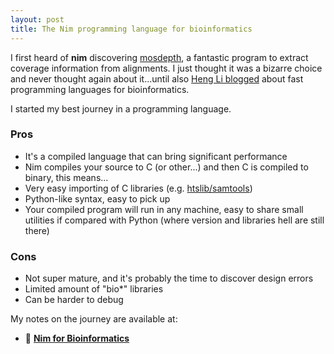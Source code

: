 ```yaml
---
layout: post
title: The Nim programming language for bioinformatics
---
```


I first heard of **nim** discovering [mosdepth](https://github.com/brentp/mosdepth), a fantastic program to extract coverage information from alignments. I just thought it was a bizarre choice and never thought again about it...until also [Heng Li blogged](https://lh3.github.io/2020/05/17/fast-high-level-programming-languages) about fast programming languages for bioinformatics.

I started my best journey in a programming language.

### Pros

* It's a compiled language that can bring significant performance
* Nim compiles your source to C (or other...) and then C is compiled to binary, this means...
* Very easy importing of C libraries (e.g. [htslib/samtools](https://github.com/brentp/hts-nim/))
* Python-like syntax, easy to pick up
* Your compiled program will run in any machine, easy to share small utilities if compared with Python (where version and libraries hell are still there)

### Cons

* Not super mature, and it's probably the time to discover design errors
* Limited amount of "bio*" libraries
* Can be harder to debug


My notes on the journey are available at:
* 📙 **[Nim for Bioinformatics](https://telatin.github.io/nim-for-bioinformatics/)**

